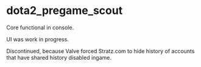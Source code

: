 # dota2_pregame_scout

Core functional in console.

UI was work in progress.

Discontinued, because Valve forced Stratz.com to hide history of accounts that have shared history disabled ingame.
